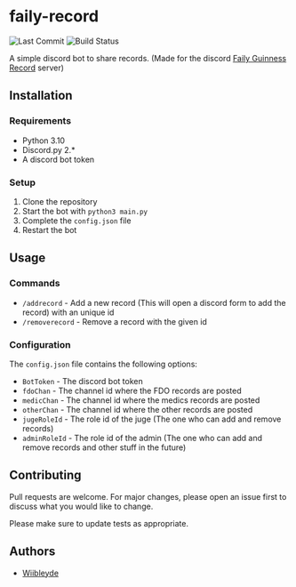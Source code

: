 # faily-record

![Last Commit](https://img.shields.io/github/last-commit/wiibleyde/faily-record.svg)
![Build Status](https://travis-ci.org/wiibleyde/faily-record.svg?branch=master)

A simple discord bot to share records. (Made for the discord [Faily Guinness Record](https://discord.gg/YtGRQs9KHf) server)

## Installation

### Requirements

- Python 3.10
- Discord.py 2.*
- A discord bot token

### Setup

1. Clone the repository
2. Start the bot with `python3 main.py`
3. Complete the `config.json` file
4. Restart the bot

## Usage

### Commands

- `/addrecord` - Add a new record (This will open a discord form to add the record) with an unique id
- `/removerecord` - Remove a record with the given id

### Configuration

The `config.json` file contains the following options:

- `BotToken` - The discord bot token
- `fdoChan` - The channel id where the FDO records are posted
- `medicChan` - The channel id where the medics records are posted
- `otherChan` - The channel id where the other records are posted
- `jugeRoleId` - The role id of the juge (The one who can add and remove records)
- `adminRoleId` - The role id of the admin (The one who can add and remove records and other stuff in the future)

## Contributing

Pull requests are welcome. For major changes, please open an issue first to discuss what you would like to change.

Please make sure to update tests as appropriate.

## Authors

- [Wiibleyde](https://www.github.com/wiibleyde)


